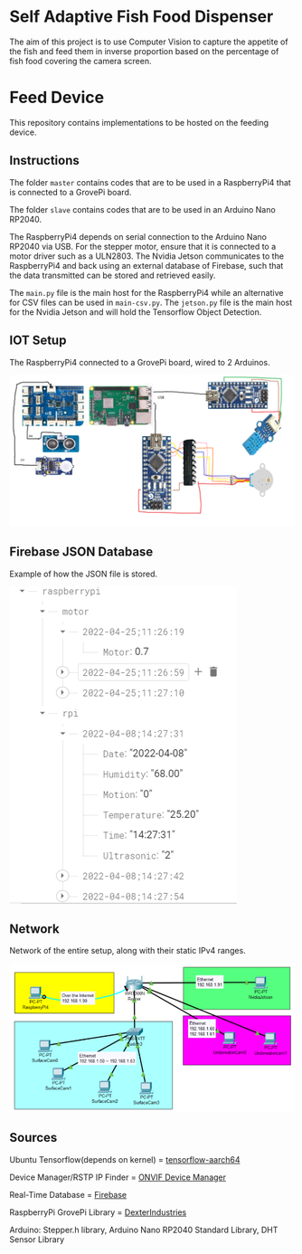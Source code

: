 # Self Adaptive Fish Food Dispenser

The aim of this project is to use Computer Vision to capture the appetite of the fish and feed them in inverse proportion based on the percentage of fish food covering the camera screen.

# Feed Device

This repository contains implementations to be hosted on the feeding device.

## Instructions

The folder `master` contains codes that are to be used in a RaspberryPi4 that is connected to a GrovePi board.

The folder `slave` contains codes that are to be used in an Arduino Nano RP2040.

The RaspberryPi4 depends on serial connection to the Arduino Nano RP2040 via USB.
For the stepper motor, ensure that it is connected to a motor driver such as a ULN2803.
The Nvidia Jetson communicates to the RaspberryPi4 and back using an external database of Firebase, such that the data transmitted can be stored and retrieved easily.

The `main.py` file is the main host for the RaspberryPi4 while an alternative for CSV files can be used in `main-csv.py`.
The `jetson.py` file is the main host for the Nvidia Jetson and will hold the Tensorflow Object Detection.

## IOT Setup

The RaspberryPi4 connected to a GrovePi board, wired to 2 Arduinos.

![Example 1](IOT-Setup.png)

## Firebase JSON Database

Example of how the JSON file is stored.

![Example 2](firebase-json-example.PNG)

## Network

Network of the entire setup, along with their static IPv4 ranges.

![Example 3](network-setup.PNG)

## Sources

Ubuntu Tensorflow(depends on kernel) = [tensorflow-aarch64](https://github.com/KumaTea/tensorflow-aarch64/releases)

Device Manager/RSTP IP Finder = [ONVIF Device Manager](https://learncctv.com/onvif-device-manager/)

Real-Time Database = [Firebase](https://www.youtube.com/watch?v=qKxisFLQRpQ)

RaspberryPi GrovePi Library = [DexterIndustries](https://github.com/DexterInd/GrovePi)

Arduino: Stepper.h library, Arduino Nano RP2040 Standard Library, DHT Sensor Library
